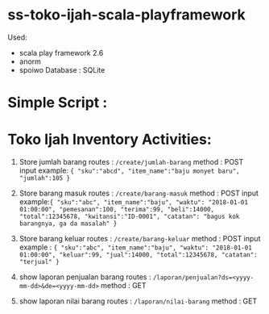 # ss-toko-ijah-scala-playframework
Used:
- scala play framework 2.6
- anorm
- spoiwo
Database : SQLite

Simple Script :
=======================
<not defined yet>

Toko Ijah Inventory Activities:
==========================
1. Store jumlah barang
routes : `/create/jumlah-barang`
method : POST
input example: ```{
                  	"sku":"abcd",
                  	"item_name":"baju monyet baru",
                  	"jumlah":105
                  }```

2. Store barang masuk
routes : `/create/barang-masuk`
method : POST
input example:```{
                 	"sku":"abc",
                 	"item_name":"baju",
                 	"waktu": "2018-01-01 01:00:00",
                 	"pemesanan":100,
                 	"terima":99,
                 	"beli":14000,
                 	"total":12345678,
                 	"kwitansi":"ID-0001",
                 	"catatan": "bagus kok barangnya, ga da masalah"
                 }```


3. Store barang keluar
routes : `/create/barang-keluar`
method : POST
input example : ```{
                   	"sku":"abc",
                   	"item_name":"baju",
                   	"waktu": "2018-01-01 01:00:00",
                   	"keluar":99,
                   	"jual":14000,
                   	"total":12345678,
                   	"catatan": "terjual"
                   }```

4. show laporan penjualan barang
routes : `/laporan/penjualan?ds=<yyyy-mm-dd>&de=<yyyy-mm-dd>`
method : GET

5. show laporan nilai barang
routes : `/laporan/nilai-barang`
method : GET